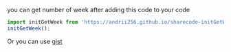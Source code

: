 you can get number of week after adding this code to your code

```javascript
import initGetWeek from 'https://andrii256.github.io/sharecode-initGetWeek/initGetWeek.js';
initGetWeek();
```

Or you can use [gist](https://gist.github.com/Andrii256/84dab2212f6e11e70ef88a4033e54cda)
